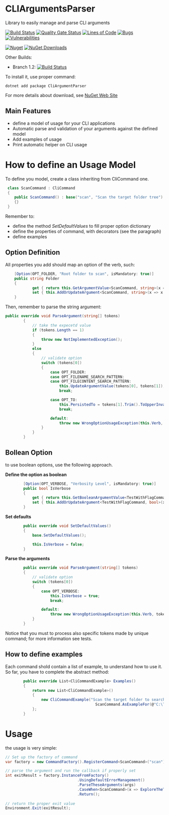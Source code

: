 # CLIArgumentsParser
Library to easily manage and parse CLI arguments

[![Build Status](https://garaproject.visualstudio.com/CLIArgumentParser/_apis/build/status/CLIArgumentsParser-CI?branchName=master)](https://garaproject.visualstudio.com/CLIArgumentParser/_build/latest?definitionId=70&branchName=master)
[![Quality Gate Status](https://sonarcloud.io/api/project_badges/measure?project=fgaravaglia_CLIArgumentsParser&metric=alert_status)](https://sonarcloud.io/summary/new_code?id=fgaravaglia_CLIArgumentsParser)
[![Lines of Code](https://sonarcloud.io/api/project_badges/measure?project=fgaravaglia_CLIArgumentsParser&metric=ncloc)](https://sonarcloud.io/summary/new_code?id=fgaravaglia_CLIArgumentsParser)
[![Bugs](https://sonarcloud.io/api/project_badges/measure?project=fgaravaglia_CLIArgumentsParser&metric=bugs)](https://sonarcloud.io/summary/new_code?id=fgaravaglia_CLIArgumentsParser)
[![Vulnerabilities](https://sonarcloud.io/api/project_badges/measure?project=fgaravaglia_CLIArgumentsParser&metric=vulnerabilities)](https://sonarcloud.io/summary/new_code?id=fgaravaglia_CLIArgumentsParser)

[![Nuget](https://img.shields.io/nuget/v/CLIArgumentParser.svg?style=plastic)](https://www.nuget.org/packages/CLIArgumentParser/)
[![NuGet Downloads](https://img.shields.io/nuget/dt/CLIArgumentParser.svg)](https://www.nuget.org/packages/CLIArgumentParser/)


Other Builds:
- Branch 1.2: [![Build Status](https://garaproject.visualstudio.com/CLIArgumentParser/_apis/build/status/CLIArgumentsParser-CI?branchName=CliArgumentParser-1.2)](https://garaproject.visualstudio.com/CLIArgumentParser/_build/latest?definitionId=70&branchName=CliArgumentParser-1.2)


To install it, use proper command:
```
dotnet add package CliArgumentParser
```

For more details about download, see [NuGet Web Site](https://www.nuget.org/packages/CliArgumentParser#readme-body-tab)

Main Features
----------------------------------
- define a model of usage for your CLI applications
- Automatic parse and validation of your arguments against the defined model
- Add examples of usage
- Print automatic helper on CLI usage

# How to define an Usage Model
To define you model, create a class inheriting from CliCommand one.

```c#
 class ScanCommand : CliCommand
 {
    public ScanCommand() : base("scan", "Scan the target folder tree")
    {}
 }
```

Remember to:
- define the method _SetDefaultValues_ to fill proper option dictionary
- define the properties of command, with decorators (see the paragraph)
- define examples

## Option Definition
All properties you add should map an option of the verb, such:
```c#
    [Option(OPT_FOLDER, "Root folder to scan", isMandatory: true)]
    public string Folder
    {
            get { return this.GetArgumentValue<ScanCommand, string>(x => x.Folder); }
            set { this.AddOrUpdateArgument<ScanCommand, string>(x => x.Folder, value); }
    }
```

Then, remember to parse the string argument:
```c#
public override void ParseArgument(string[] tokens)
        {
            // take the expecetd value
            if (tokens.Length == 1)
            {
                throw new NotImplementedException();
            }
            else
            {
                // validate option
                switch (tokens[0])
                {
                    case OPT_FOLDER:
                    case OPT_FILENAME_SEARCH_PATTERN:
                    case OPT_FILECONTENT_SEARCH_PATTERN:
                        this.UpdateArgumentValue(tokens[0], tokens[1]);
                        break;

                    case OPT_TO:
                        this.PersistedTo = tokens[1].Trim().ToUpperInvariant();
                        break;

                    default:
                        throw new WrongOptionUsageException(this.Verb, tokens[0]);
                }
            }
        }
```
## Bollean Option
to use boolean options, use the following approach.

<b>Define the option as boolean</b>
```c#
        [Option(OPT_VERBOSE, "Verbosity Level", isMandatory: true)]
        public bool IsVerbose
        {
            get { return this.GetBooleanArgumentValue<TestWithFlagCommand, bool>(x => x.IsVerbose); }
            set { this.AddOrUpdateArgument<TestWithFlagCommand, bool>(x => x.IsVerbose, value); }
        }
```

<b>Set defaults</b>
```c#
        public override void SetDefaultValues()
        {
            base.SetDefaultValues();

            this.IsVerbose = false;
        }
```

<b>Parse the arguments</b>
```c#
        public override void ParseArgument(string[] tokens)
        {
            // validate option
            switch (tokens[0])
            {
                case OPT_VERBOSE:
                    this.IsVerbose = true;
                    break;

                default:
                    throw new WrongOptionUsageException(this.Verb, tokens[0]);
            }
        }
```

Notice that you must to process also specific tokens made by unique command;
for more information see tests.


## How to define examples
Each command shold contain a list of example, to understand how to use it.
So far, you have to complete the abstract method:

```c#
        public override List<CliCommandExample> Examples()
        {
            return new List<CliCommandExample>()
            {
                new CliCommandExample("Scan the target folder to search *.csproj Files, containing the text \"NugetPackages\" and save a CSV files with output",
                                        ScanCommand.AsExampleFor(@"C:\Temp\MyFolder", ".csproj", @"\NugetPackages\", "CSV"))
            };
        }
```

# Usage
the usage is very simple:

```c#
// Set up the factory of command
var factory = new CommandFactory().RegisterCommand<ScanCommand>("scan");

// parse the argument and run the callback if properly set
int exitResult = factory.InstanceFromFactory()
                                .UsingDefaultErrorManagement()
                                .ParseTheseArguments(args)
                                .CaseWhen<ScanCommand>(x => ExploreTheTree(x))
                                .Return();
                                
// return the proper exit value               
Environment.Exit(exitResult);
```
